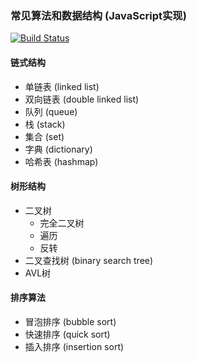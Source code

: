 ### 常见算法和数据结构 (JavaScript实现)

[![Build Status](https://travis-ci.org/fyibmsd/algorithms.svg?branch=master)](https://travis-ci.org/fyibmsd/algorithms)


#### 链式结构
- 单链表 (linked list)
- 双向链表 (double linked list)
- 队列 (queue)
- 栈 (stack)
- 集合 (set)
- 字典 (dictionary)
- 哈希表 (hashmap)

#### 树形结构
- 二叉树
    - 完全二叉树
    - 遍历
    - 反转
- 二叉查找树 (binary search tree)
- AVL树

#### 排序算法
- 冒泡排序 (bubble sort)
- 快速排序 (quick sort)
- 插入排序 (insertion sort)
